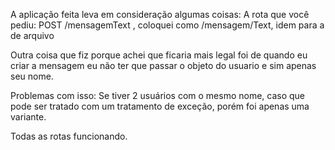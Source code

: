 A aplicação feita leva em consideração algumas coisas:
A rota que você pediu: POST /mensagemText , coloquei como /mensagem/Text, idem para a de arquivo

Outra coisa que fiz porque achei que ficaria mais legal foi de quando eu criar a mensagem eu não ter que passar o objeto do usuario e sim apenas seu nome.

Problemas com isso: Se tiver 2 usuários com o mesmo nome, caso que pode ser tratado com um tratamento de exceção, porém foi apenas uma variante.

Todas as rotas funcionando.
